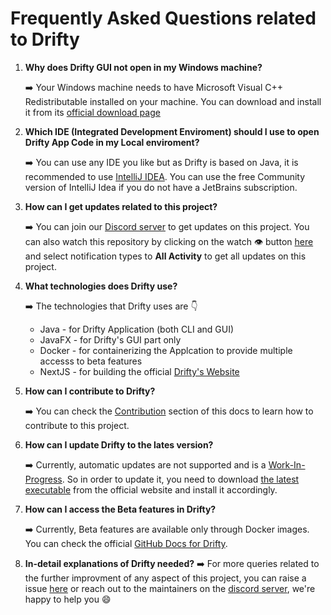 # Frequently Asked Questions related to Drifty

1. **Why does Drifty GUI not open in my Windows machine?**

    ➡️ Your Windows machine needs to have Microsoft Visual C++ Redistributable installed on your machine. You can download and install it from its [official download page](https://learn.microsoft.com/en-us/cpp/windows/latest-supported-vc-redist?view=msvc-170)

2. **Which IDE (Integrated Development Enviroment) should I use to open Drifty App Code in my Local enviroment?**
   
    ➡️ You can use any IDE you like but as Drifty is based on Java, it is recommended to use [IntelliJ IDEA](https://www.jetbrains.com/idea/). You can use the free Community version of IntelliJ Idea if you do not have a JetBrains subscription.

3. **How can I get updates related to this project?**
    
    ➡️ You can join our [Discord server](https://discord.com/invite/DeT4jXPfkG) to get updates on this project. You can also watch this repository by clicking on the watch 👁️ button [here](https://github.com/SaptarshiSarkar12/Drifty) and select notification types to **All Activity** to get all updates on this project.

4. **What technologies does Drifty use?**
   
    ➡️  The technologies that Drifty uses are 👇
    - Java - for Drifty Application (both CLI and GUI)
    - JavaFX - for Drifty's GUI part only
    - Docker - for containerizing the Applcation to provide multiple accesss to beta features
    - NextJS - for building the official [Drifty's Website](https://saptarshisarkar12.github.io/Drifty/)

5. **How can I contribute to Drifty?**
   
    ➡️ You can check the [Contribution](https://github.com/SaptarshiSarkar12/Drifty/blob/master/CONTRIBUTING.md) section of this docs to learn how to contribute to this project.

6. **How can I update Drifty to the lates version?**

    ➡️ Currently, automatic updates are not supported and is a [Work-In-Progress](https://github.com/SaptarshiSarkar12/Drifty/issues/217). So in order to update it, you need to download [the latest executable](https://saptarshisarkar12.github.io/Drifty/download) from the official website and install it accordingly.

7. **How can I access the Beta features in Drifty?**

    ➡️ Currently, Beta features are available only through Docker images. You can check the official [GitHub Docs for Drifty](https://github.com/SaptarshiSarkar12/Drifty/blob/master/README.md).

8. **In-detail explanations of Drifty needed?**
    ➡️ For more queries related to the further improvment of any aspect of this project, you can raise a issue [here](https://github.com/SaptarshiSarkar12/Drifty/issues) or reach out to the maintainers on the [discord server](https://discord.com/invite/DeT4jXPfkG), we're happy to help you 😄

